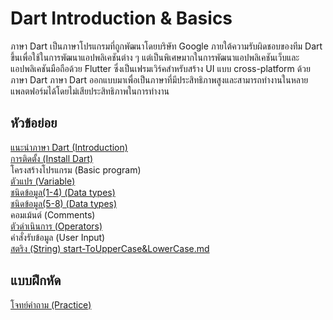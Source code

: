 # Dart Introduction & Basics
ภาษา Dart เป็นภาษาโปรแกรมที่ถูกพัฒนาโดยบริษัท Google ภายใต้ความรับผิดชอบของทีม Dart ขึ้นเพื่อใช้ในการพัฒนาแอปพลิเคชันต่าง ๆ แต่เป็นพิเศษมากในการพัฒนาแอปพลิเคชันเว็บและแอปพลิเคชันมือถือด้วย Flutter ซึ่งเป็นเฟรมเวิร์คสำหรับสร้าง UI แบบ cross-platform ด้วยภาษา Dart ภาษา Dart ออกแบบมาเพื่อเป็นภาษาที่มีประสิทธิภาพสูงและสามารถทำงานในหลายแพลตฟอร์มได้โดยไม่เสียประสิทธิภาพในการทำงาน

## หัวข้อย่อย
  [แนะนำภาษา Dart (Introduction)](https://github.com/soonklang/dart-tutorial/blob/main/1.%20Introduction%20and%20Basics/Introduction%20to%20Dart.md)<br>
  [การติดตั้ง (Install Dart)](https://github.com/soonklang/dart-tutorial/blob/main/1.%20Introduction%20and%20Basics/How%20to%20install%20Dart.md)<br>
  โครงสร้างโปรแกรม (Basic program)<br>
  [ตัวแปร (Variable)](https://github.com/soonklang/dart-tutorial/blob/7bee01365f463f0b61f6a5667f7b48ed45f00baa/1.%20Introduction%20and%20Basics/Variables%20in%20Dart.md)<br>
  [ชนิดข้อมูล(1-4) (Data types)](https://github.com/soonklang/dart-tutorial/blob/main/1.%20Introduction%20and%20Basics/Datatypes%20in%20Dart(1-4).md)<br>
 [ชนิดข้อมูล(5-8) (Data types)](https://github.com/soonklang/dart-tutorial/blob/main/1.%20Introduction%20and%20Basics/Datatypes%20in%20Dart%20(5-8).md)<br>
  คอมเม้นต์ (Comments)<br>
  [ตัวดำเนินการ (Operators)](https://github.com/soonklang/dart-tutorial/blob/main/1.%20Introduction%20and%20Basics/Operators%20in%20Dart.md)<br>
  คำสั่งรับข้อมูล (User Input)<br>
  [สตริง (String) start-ToUpperCase&LowerCase.md](https://github.com/soonklang/dart-tutorial/blob/main/1.%20Introduction%20and%20Basics/String%20in%20Dart%20(start-ToUpperCase%26LowerCase).md)<br>

## แบบฝึกหัด
  [โจทย์คำถาม (Practice)](Practice1.md)
